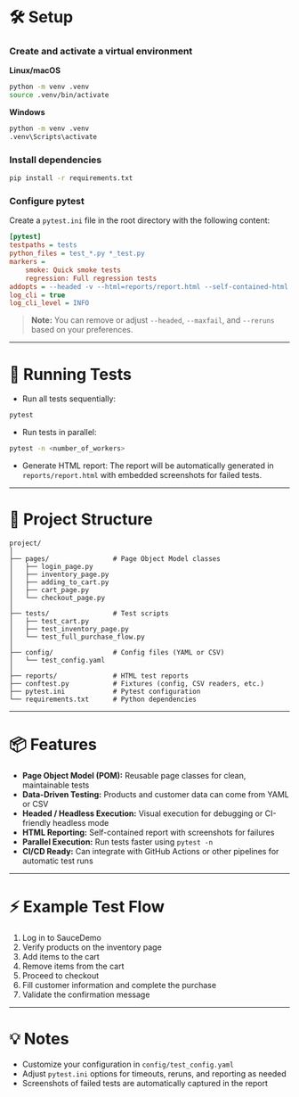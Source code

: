 # 🛠️ Setup

### Create and activate a virtual environment

**Linux/macOS**

```bash
python -m venv .venv
source .venv/bin/activate
```

**Windows**

```bash
python -m venv .venv
.venv\Scripts\activate
```

### Install dependencies

```bash
pip install -r requirements.txt
```

### Configure pytest

Create a `pytest.ini` file in the root directory with the following content:

```ini
[pytest]
testpaths = tests
python_files = test_*.py *_test.py
markers =
    smoke: Quick smoke tests
    regression: Full regression tests
addopts = --headed -v --html=reports/report.html --self-contained-html --maxfail=2 --reruns=2
log_cli = true
log_cli_level = INFO
```

> **Note:** You can remove or adjust `--headed`, `--maxfail`, and `--reruns` based on your preferences.

---

# 🚀 Running Tests

* Run all tests sequentially:

```bash
pytest
```

* Run tests in parallel:

```bash
pytest -n <number_of_workers>
```

* Generate HTML report:
  The report will be automatically generated in `reports/report.html` with embedded screenshots for failed tests.

---

# 🧩 Project Structure

```
project/
│
├── pages/                # Page Object Model classes
│   ├── login_page.py
│   ├── inventory_page.py
│   ├── adding_to_cart.py
│   ├── cart_page.py
│   └── checkout_page.py
│
├── tests/                # Test scripts
│   ├── test_cart.py
│   ├── test_inventory_page.py
│   └── test_full_purchase_flow.py
│
├── config/               # Config files (YAML or CSV)
│   └── test_config.yaml
│
├── reports/              # HTML test reports
├── conftest.py           # Fixtures (config, CSV readers, etc.)
├── pytest.ini            # Pytest configuration
└── requirements.txt      # Python dependencies
```

---

# 📦 Features

* **Page Object Model (POM):** Reusable page classes for clean, maintainable tests
* **Data-Driven Testing:** Products and customer data can come from YAML or CSV
* **Headed / Headless Execution:** Visual execution for debugging or CI-friendly headless mode
* **HTML Reporting:** Self-contained report with screenshots for failures
* **Parallel Execution:** Run tests faster using `pytest -n`
* **CI/CD Ready:** Can integrate with GitHub Actions or other pipelines for automatic test runs

---

# ⚡ Example Test Flow

1. Log in to SauceDemo
2. Verify products on the inventory page
3. Add items to the cart
4. Remove items from the cart
5. Proceed to checkout
6. Fill customer information and complete the purchase
7. Validate the confirmation message

---

# 💡 Notes

* Customize your configuration in `config/test_config.yaml`
* Adjust `pytest.ini` options for timeouts, reruns, and reporting as needed
* Screenshots of failed tests are automatically captured in the report
